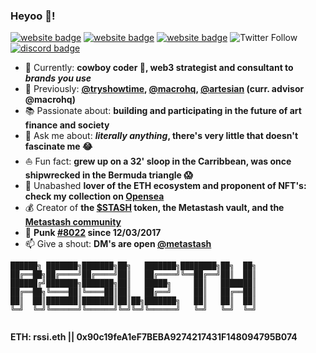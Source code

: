### Heyoo 👋!

<!--[![discord badge](https://img.shields.io/badge/Metastash-5866f2?style=flat&logo=discord&logoColor=white)](https://discord.gg/NpUGsCS6q6)
[![twitter badge](https://img.shields.io/badge/@metastash-blue?style=flat&logo=twitter)](https://twitter.com/metastash)
[![website badge](https://img.shields.io/github/last-commit/CorradoRossi/metastash)](https://rssi.dev)
[![dribbble badge](https://img.shields.io/badge/@corradorossi-pink?style=flat&logo=dribbble)](https://dribbble.com/corradorossi)
[![twitter badge](https://img.shields.io/twitter/follow/metastash?label=Metastash)](https://twitter.com/metastash)-->
[![website badge](https://img.shields.io/badge/linktree-3bdf9b?style=flat&logo=linktree&logoColor=ffffff)](https://linktr.ee/rssi)
[![website badge](https://img.shields.io/badge/rssi.dev-5c5e9c?style=flat&logo=rakuten&logoColor=ffffff)](https://rssi.dev)
[![website badge](https://img.shields.io/badge/metastash.xyz-cd284c?style=flat&logo=spreadshirt&logoColor=ffffff)](https://metastash.xyz)
![Twitter Follow](https://img.shields.io/twitter/follow/metastash?label=Metastash&color=1da1f1&labelColor=1da1f1&logo=twitter&logoColor=ffffff&style=flat)
[![discord badge](https://img.shields.io/discord/829372121557762098?color=5866f2&labelColor=5866f2&logo=discord&logoColor=ffffff&label=Metastash)](https://discord.gg/NpUGsCS6q6)

- 📱 Currently: **cowboy coder 🤠, web3 strategist and consultant to *brands you use***
- 🎥 Previously: **[@tryshowtime](https://tryshowtime.com), [@macrohq](https://macro.io), [@artesian](https://artesianbuilds.com) (curr. advisor @macrohq)**
- 📚 Passionate about: **building and participating in the future of art finance and society**
- 💬 Ask me about: ***literally anything*, there's very little that doesn't fascinate me 😂**
- ⛵️ Fun fact: **grew up on a 32' sloop in the Carribbean, was once shipwrecked in the Bermuda triangle 😱**
- 🎨 Unabashed **lover of the ETH ecosystem and proponent of NFT's: check my collection on [Opensea](https://opensea.io/rssi)**
- 💰 Creator of **the [$STASH](https://etherscan.io/token/0xd3a3ca33c1aafeffa5c3be0d821210dba2c058d3) token, the Metastash vault, and the [Metastash community](https://discord.gg/NpUGsCS6q6)**
- 🤘 **Punk [#8022](https://www.larvalabs.com/cryptopunks/accountInfo?account=0x90c19fea1ef7beba9274217431f148094795b074) since 12/03/2017**
- 📫 Give a shout: **DM's are open [@metastash](https://twitter.com/metastash)**

```
██████╗ ███████╗███████╗██╗   ███████╗████████╗██╗  ██╗
██╔══██╗██╔════╝██╔════╝██║   ██╔════╝╚══██╔══╝██║  ██║
██████╔╝███████╗███████╗██║   █████╗     ██║   ███████║
██╔══██╗╚════██║╚════██║██║   ██╔══╝     ██║   ██╔══██║
██║  ██║███████║███████║██║██╗███████╗   ██║   ██║  ██║
╚═╝  ╚═╝╚══════╝╚══════╝╚═╝╚═╝╚══════╝   ╚═╝   ╚═╝  ╚═╝
                                                         
```
**ETH: rssi.eth || 0x90c19feA1eF7BEBA9274217431F148094795B074**
